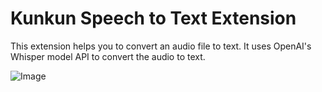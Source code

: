 # Kunkun Speech to Text Extension

This extension helps you to convert an audio file to text.
It uses OpenAI's Whisper model API to convert the audio to text.

![Image](https://i.imgur.com/Co4cBRk.png)
